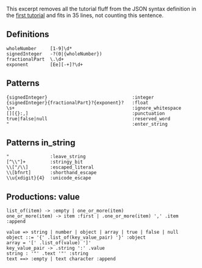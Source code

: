 This excerpt removes all the tutorial fluff from the JSON syntax definition in
the [first tutorial](json.md) and fits in 35 lines, not counting this sentence.
## Definitions
```
wholeNumber     [1-9]\d*
signedInteger   -?(0|{wholeNumber})
fractionalPart  \.\d+
exponent        [Ee][-+]?\d+
```
## Patterns
```
{signedInteger}                               :integer
{signedInteger}{fractionalPart}?{exponent}?   :float
\s+                                           :ignore_whitespace
[][{}:,]                                      :punctuation
true|false|null                               :reserved_word
"                                             :enter_string
```
## Patterns in_string
```
"               :leave_string
[^\\"]+         :stringy_bit
\\["/\\]        :escaped_literal
\\[bfnrt]       :shorthand_escape
\\u{xdigit}{4}  :unicode_escape
```
## Productions: value
```
list_of(item) -> :empty | one_or_more(item)
one_or_more(item) -> item :first | .one_or_more(item) ',' .item :append

value => string | number | object | array | true | false | null
object ::= '{' .list_of(key_value_pair) '}' :object
array = '[' .list_of(value) ']'
key_value_pair -> .string ':' .value
string : '"' .text '"' :string
text ==> :empty | text character :append
```
